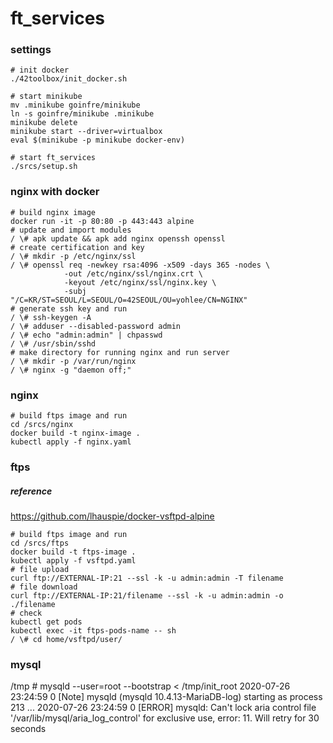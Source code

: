 # ft_services

### settings
```shell
# init docker
./42toolbox/init_docker.sh

# start minikube
mv .minikube goinfre/minikube
ln -s goinfre/minikube .minikube
minikube delete
minikube start --driver=virtualbox
eval $(minikube -p minikube docker-env)

# start ft_services
./srcs/setup.sh
```

### nginx with docker
```shell
# build nginx image
docker run -it -p 80:80 -p 443:443 alpine
# update and import modules
/ \# apk update && apk add nginx openssh openssl
# create certification and key
/ \# mkdir -p /etc/nginx/ssl
/ \# openssl req -newkey rsa:4096 -x509 -days 365 -nodes \
			-out /etc/nginx/ssl/nginx.crt \
			-keyout /etc/nginx/ssl/nginx.key \
			-subj "/C=KR/ST=SEOUL/L=SEOUL/O=42SEOUL/OU=yohlee/CN=NGINX"
# generate ssh key and run
/ \# ssh-keygen -A
/ \# adduser --disabled-password admin
/ \# echo "admin:admin" | chpasswd
/ \# /usr/sbin/sshd
# make directory for running nginx and run server
/ \# mkdir -p /var/run/nginx
/ \# nginx -g "daemon off;"
```

### nginx
```Shell
# build ftps image and run
cd /srcs/nginx
docker build -t nginx-image .
kubectl apply -f nginx.yaml
```

### ftps

##### reference
https://github.com/lhauspie/docker-vsftpd-alpine

```Shell
# build ftps image and run
cd /srcs/ftps
docker build -t ftps-image .
kubectl apply -f vsftpd.yaml
# file upload
curl ftp://EXTERNAL-IP:21 --ssl -k -u admin:admin -T filename
# file download
curl ftp://EXTERNAL-IP:21/filename --ssl -k -u admin:admin -o ./filename
# check
kubectl get pods
kubectl exec -it ftps-pods-name -- sh 
/ \# cd home/vsftpd/user/
```
### mysql


/tmp # mysqld --user=root --bootstrap < /tmp/init_root
2020-07-26 23:24:59 0 [Note] mysqld (mysqld 10.4.13-MariaDB-log) starting as process 213 ...
2020-07-26 23:24:59 0 [ERROR] mysqld: Can't lock aria control file '/var/lib/mysql/aria_log_control' for exclusive use, error: 11. Will retry for 30 seconds
